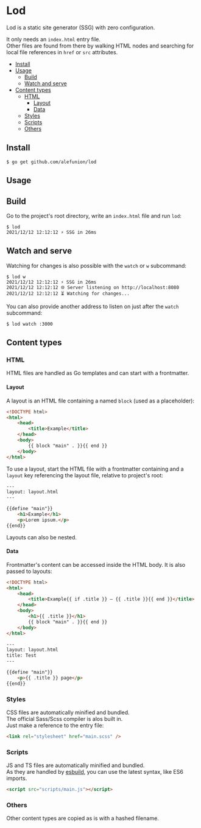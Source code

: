 # Lod

Lod is a static site generator (SSG) with zero configuration.

It only needs an `index.html` entry file.  
Other files are found from there by walking HTML nodes and searching for local file references in `href` or `src` attributes.

- [Install](#install)
- [Usage](#usage)
  - [Build](#build)
  - [Watch and serve](#watch-and-serve)
- [Content types](#content-types)
  - [HTML](#html)
    - [Layout](#layout)
    - [Data](#data)
  - [Styles](#styles)
  - [Scripts](#scripts)
  - [Others](#others)

## Install

```
$ go get github.com/alefunion/lod
```

## Usage

## Build

Go to the project's root directory, write an `index.html` file and run `lod`:

```
$ lod
2021/12/12 12:12:12 ⚡️ SSG in 26ms
```

## Watch and serve

Watching for changes is also possible with the `watch` or `w` subcommand:

```
$ lod w
2021/12/12 12:12:12 ⚡️ SSG in 26ms
2021/12/12 12:12:12 🌐 Server listening on http://localhost:8080
2021/12/12 12:12:12 ⏳ Watching for changes...
```

You can also provide another address to listen on just after the `watch` subcommand:

```
$ lod watch :3000
```

## Content types

### HTML

HTML files are handled as Go templates and can start with a frontmatter.

#### Layout

A layout is an HTML file containing a named `block` (used as a placeholder):

```html
<!DOCTYPE html>
<html>
	<head>
		<title>Example</title>
	</head>
	<body>
		{{ block "main" . }}{{ end }}
	</body>
</html>
```

To use a layout, start the HTML file with a frontmatter containing and a `layout` key referencing the layout file, relative to project's root:

```html
---
layout: layout.html
---

{{define "main"}}
	<h1>Example</h1>
	<p>Lorem ipsum.</p>
{{end}}
```

Layouts can also be nested.

#### Data

Frontmatter's content can be accessed inside the HTML body. It is also passed to layouts:

```html
<!DOCTYPE html>
<html>
	<head>
		<title>Example{{ if .title }} – {{ .title }}{{ end }}</title>
	</head>
	<body>
		<h1>{{ .title }}</h1>
		{{ block "main" . }}{{ end }}
	</body>
</html>
```

```html
---
layout: layout.html
title: Test
---

{{define "main"}}
	<p>{{ .title }} page</p>
{{end}}
```

### Styles

CSS files are automatically minified and bundled.  
The official Sass/Scss compiler is alos built in.  
Just make a reference to the entry file:

```html
<link rel="stylesheet" href="main.scss" />
```

### Scripts

JS and TS files are automatically minified and bundled.  
As they are handled by [esbuild](https://esbuild.github.io), you can use the latest syntax, like ES6 imports.

```html
<script src="scripts/main.js"></script>
```

### Others

Other content types are copied as is with a hashed filename.
